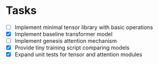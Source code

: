 # Tasks

- [ ] Implement minimal tensor library with basic operations
- [x] Implement baseline transformer model
- [ ] Implement genesis attention mechanism
- [x] Provide tiny training script comparing models
- [x] Expand unit tests for tensor and attention modules
